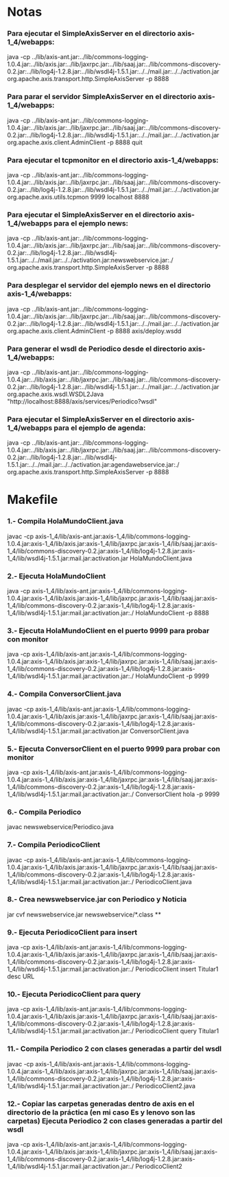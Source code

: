 # Notas
### Para ejecutar el SimpleAxisServer en el directorio axis-1_4/webapps:
java -cp ../lib/axis-ant.jar:../lib/commons-logging-1.0.4.jar:../lib/axis.jar:../lib/jaxrpc.jar:../lib/saaj.jar:../lib/commons-discovery-0.2.jar:../lib/log4j-1.2.8.jar:../lib/wsdl4j-1.5.1.jar:../../mail.jar:../../activation.jar org.apache.axis.transport.http.SimpleAxisServer -p 8888

### Para parar el servidor SimpleAxisServer en el directorio axis-1_4/webapps:
java -cp ../lib/axis-ant.jar:../lib/commons-logging-1.0.4.jar:../lib/axis.jar:../lib/jaxrpc.jar:../lib/saaj.jar:../lib/commons-discovery-0.2.jar:../lib/log4j-1.2.8.jar:../lib/wsdl4j-1.5.1.jar:../../mail.jar:../../activation.jar org.apache.axis.client.AdminClient -p 8888 quit

### Para ejecutar el tcpmonitor en el directorio axis-1_4/webapps:
java -cp ../lib/axis-ant.jar:../lib/commons-logging-1.0.4.jar:../lib/axis.jar:../lib/jaxrpc.jar:../lib/saaj.jar:../lib/commons-discovery-0.2.jar:../lib/log4j-1.2.8.jar:../lib/wsdl4j-1.5.1.jar:../../mail.jar:../../activation.jar org.apache.axis.utils.tcpmon 9999 localhost 8888

### Para ejecutar el SimpleAxisServer en el directorio axis-1_4/webapps para el ejemplo news:
java -cp ../lib/axis-ant.jar:../lib/commons-logging-1.0.4.jar:../lib/axis.jar:../lib/jaxrpc.jar:../lib/saaj.jar:../lib/commons-discovery-0.2.jar:../lib/log4j-1.2.8.jar:../lib/wsdl4j-1.5.1.jar:../../mail.jar:../../activation.jar:newswebservice.jar:./ org.apache.axis.transport.http.SimpleAxisServer -p 8888

### Para desplegar el servidor del ejemplo news en el directorio axis-1_4/webapps:
java -cp ../lib/axis-ant.jar:../lib/commons-logging-1.0.4.jar:../lib/axis.jar:../lib/jaxrpc.jar:../lib/saaj.jar:../lib/commons-discovery-0.2.jar:../lib/log4j-1.2.8.jar:../lib/wsdl4j-1.5.1.jar:../../mail.jar:../../activation.jar org.apache.axis.client.AdminClient -p 8888 axis/deploy.wsdd

### Para generar el wsdl de Periodico desde el directorio axis-1_4/webapps:
java -cp ../lib/axis-ant.jar:../lib/commons-logging-1.0.4.jar:../lib/axis.jar:../lib/jaxrpc.jar:../lib/saaj.jar:../lib/commons-discovery-0.2.jar:../lib/log4j-1.2.8.jar:../lib/wsdl4j-1.5.1.jar:../../mail.jar:../../activation.jar org.apache.axis.wsdl.WSDL2Java "http://localhost:8888/axis/services/Periodico?wsdl"

### Para ejecutar el SimpleAxisServer en el directorio axis-1_4/webapps para el ejemplo de agenda:
java -cp ../lib/axis-ant.jar:../lib/commons-logging-1.0.4.jar:../lib/axis.jar:../lib/jaxrpc.jar:../lib/saaj.jar:../lib/commons-discovery-0.2.jar:../lib/log4j-1.2.8.jar:../lib/wsdl4j-1.5.1.jar:../../mail.jar:../../activation.jar:agendawebservice.jar:./ org.apache.axis.transport.http.SimpleAxisServer -p 8888

# Makefile
### 1.- Compila HolaMundoClient.java
javac -cp axis-1_4/lib/axis-ant.jar:axis-1_4/lib/commons-logging-1.0.4.jar:axis-1_4/lib/axis.jar:axis-1_4/lib/jaxrpc.jar:axis-1_4/lib/saaj.jar:axis-1_4/lib/commons-discovery-0.2.jar:axis-1_4/lib/log4j-1.2.8.jar:axis-1_4/lib/wsdl4j-1.5.1.jar:mail.jar:activation.jar HolaMundoClient.java

### 2.- Ejecuta HolaMundoClient
java -cp axis-1_4/lib/axis-ant.jar:axis-1_4/lib/commons-logging-1.0.4.jar:axis-1_4/lib/axis.jar:axis-1_4/lib/jaxrpc.jar:axis-1_4/lib/saaj.jar:axis-1_4/lib/commons-discovery-0.2.jar:axis-1_4/lib/log4j-1.2.8.jar:axis-1_4/lib/wsdl4j-1.5.1.jar:mail.jar:activation.jar:./ HolaMundoClient -p 8888

### 3.- Ejecuta HolaMundoClient en el puerto 9999 para probar con monitor
java -cp axis-1_4/lib/axis-ant.jar:axis-1_4/lib/commons-logging-1.0.4.jar:axis-1_4/lib/axis.jar:axis-1_4/lib/jaxrpc.jar:axis-1_4/lib/saaj.jar:axis-1_4/lib/commons-discovery-0.2.jar:axis-1_4/lib/log4j-1.2.8.jar:axis-1_4/lib/wsdl4j-1.5.1.jar:mail.jar:activation.jar:./ HolaMundoClient -p 9999

### 4.- Compila ConversorClient.java
javac -cp axis-1_4/lib/axis-ant.jar:axis-1_4/lib/commons-logging-1.0.4.jar:axis-1_4/lib/axis.jar:axis-1_4/lib/jaxrpc.jar:axis-1_4/lib/saaj.jar:axis-1_4/lib/commons-discovery-0.2.jar:axis-1_4/lib/log4j-1.2.8.jar:axis-1_4/lib/wsdl4j-1.5.1.jar:mail.jar:activation.jar ConversorClient.java

### 5.- Ejecuta ConversorClient en el puerto 9999 para probar con monitor
java -cp axis-1_4/lib/axis-ant.jar:axis-1_4/lib/commons-logging-1.0.4.jar:axis-1_4/lib/axis.jar:axis-1_4/lib/jaxrpc.jar:axis-1_4/lib/saaj.jar:axis-1_4/lib/commons-discovery-0.2.jar:axis-1_4/lib/log4j-1.2.8.jar:axis-1_4/lib/wsdl4j-1.5.1.jar:mail.jar:activation.jar:./ ConversorClient hola -p 9999

### 6.- Compila Periodico
javac newswebservice/Periodico.java

### 7.- Compila PeriodicoClient
javac -cp axis-1_4/lib/axis-ant.jar:axis-1_4/lib/commons-logging-1.0.4.jar:axis-1_4/lib/axis.jar:axis-1_4/lib/jaxrpc.jar:axis-1_4/lib/saaj.jar:axis-1_4/lib/commons-discovery-0.2.jar:axis-1_4/lib/log4j-1.2.8.jar:axis-1_4/lib/wsdl4j-1.5.1.jar:mail.jar:activation.jar:./ PeriodicoClient.java

### 8.- Crea newswebservice.jar con Periodico y Noticia
jar cvf newswebservice.jar newswebservice/*.class **

### 9.- Ejecuta PeriodicoClient para insert
java -cp axis-1_4/lib/axis-ant.jar:axis-1_4/lib/commons-logging-1.0.4.jar:axis-1_4/lib/axis.jar:axis-1_4/lib/jaxrpc.jar:axis-1_4/lib/saaj.jar:axis-1_4/lib/commons-discovery-0.2.jar:axis-1_4/lib/log4j-1.2.8.jar:axis-1_4/lib/wsdl4j-1.5.1.jar:mail.jar:activation.jar:./ PeriodicoClient insert Titular1 desc URL

### 10.- Ejecuta PeriodicoClient para query
java -cp axis-1_4/lib/axis-ant.jar:axis-1_4/lib/commons-logging-1.0.4.jar:axis-1_4/lib/axis.jar:axis-1_4/lib/jaxrpc.jar:axis-1_4/lib/saaj.jar:axis-1_4/lib/commons-discovery-0.2.jar:axis-1_4/lib/log4j-1.2.8.jar:axis-1_4/lib/wsdl4j-1.5.1.jar:mail.jar:activation.jar:./ PeriodicoClient query Titular1

### 11.- Compila Periodico 2 con clases generadas a partir del wsdl
javac -cp axis-1_4/lib/axis-ant.jar:axis-1_4/lib/commons-logging-1.0.4.jar:axis-1_4/lib/axis.jar:axis-1_4/lib/jaxrpc.jar:axis-1_4/lib/saaj.jar:axis-1_4/lib/commons-discovery-0.2.jar:axis-1_4/lib/log4j-1.2.8.jar:axis-1_4/lib/wsdl4j-1.5.1.jar:mail.jar:activation.jar:./ PeriodicoClient2.java

### 12.- Copiar las carpetas generadas dentro de axis en el directorio de la práctica (en mi caso Es y lenovo son las carpetas) Ejecuta Periodico 2 con clases generadas a partir del wsdl 
java -cp axis-1_4/lib/axis-ant.jar:axis-1_4/lib/commons-logging-1.0.4.jar:axis-1_4/lib/axis.jar:axis-1_4/lib/jaxrpc.jar:axis-1_4/lib/saaj.jar:axis-1_4/lib/commons-discovery-0.2.jar:axis-1_4/lib/log4j-1.2.8.jar:axis-1_4/lib/wsdl4j-1.5.1.jar:mail.jar:activation.jar:./ PeriodicoClient2
